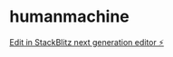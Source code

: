 # humanmachine

[Edit in StackBlitz next generation editor ⚡️](https://stackblitz.com/~/github.com/makcreative/humanmachine)